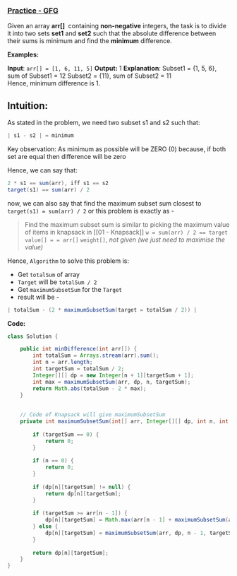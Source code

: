### [Practice - GFG](https://www.geeksforgeeks.org/problems/minimum-sum-partition3317/1)

Given an array **arr[]**  containing **non-negative** integers, the task is to divide it into two sets **set1** and **set2** such that the absolute difference between their sums is minimum and find the **minimum** difference.

**Examples:**

**Input**: `arr[] = [1, 6, 11, 5]`
**Output:** 1
**Explanation**: 
Subset1 = {1, 5, 6}, sum of Subset1 = 12 
Subset2 = {11}, sum of Subset2 = 11   
Hence, minimum difference is 1.  

## Intuition:

As stated in the problem, we need two subset s1 and s2 such that:

```java
| s1 - s2 | = minimum
```

Key observation:
	 As minimum as possible will be ZERO (0) because,  if both set are equal then difference will be zero

Hence, we can say that:
```java
2 * s1 == sum(arr), iff s1 == s2
target(s1) == sum(arr) / 2
```

now, we can also say that find the maximum subset sum closest to `target(s1) = sum(arr) / 2` or this problem is exactly as -

> Find the maximum subset sum is similar to picking the maximum value of items in knapsack in [[01 - Knapsack]]
>	 `w = sum(arr) / 2 == target`
>	 `value[] = = arr[]`
>	 `weight[]`, *not given (we just need to maximise the value)*

Hence, `Algorithm` to solve this problem is:
- Get `totalSum` of array
- `Target` will be `totalSum / 2`
- Get `maximumSubsetSum` for the `Target`
- result will be - 
```java
| totalSum - (2 * maximumSubsetSum(target = totalSum / 2)) |
```

**Code:**

```java
class Solution {

    public int minDifference(int arr[]) {
        int totalSum = Arrays.stream(arr).sum();
        int n = arr.length;
        int targetSum = totalSum / 2;
        Integer[][] dp = new Integer[n + 1][targetSum + 1];
        int max = maximumSubsetSum(arr, dp, n, targetSum);
        return Math.abs(totalSum - 2 * max);
    }
    
    
    // Code of Knapsack will give maximumSubsetSum
    private int maximumSubsetSum(int[] arr, Integer[][] dp, int n, int targetSum) {
        
        if (targetSum == 0) {
            return 0;
        }
        
        if (n == 0) {
            return 0;
        }
        
        if (dp[n][targetSum] != null) {
            return dp[n][targetSum];
        }
        
        if (targetSum >= arr[n - 1]) {
            dp[n][targetSum] = Math.max(arr[n - 1] + maximumSubsetSum(arr, dp, n - 1, targetSum - arr[n - 1]), maximumSubsetSum(arr, dp, n - 1, targetSum));
        } else {
            dp[n][targetSum] = maximumSubsetSum(arr, dp, n - 1, targetSum);
        }
        
        return dp[n][targetSum];
    }
}
```